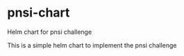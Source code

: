 # pnsi-chart
Helm chart for pnsi challenge

This is a simple helm chart to implement the pnsi challenge

